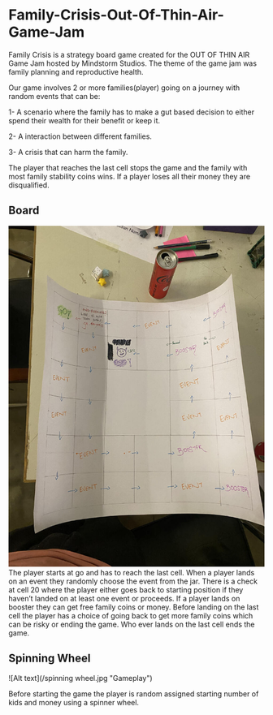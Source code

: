  # Family-Crisis-Out-Of-Thin-Air-Game-Jam

Family Crisis is a strategy board game created for the OUT OF THIN AIR Game Jam hosted by Mindstorm Studios. The theme of the game jam was family planning and reproductive health.


Our game involves 2 or more families(player) going on a journey with random events that can be: 

1- A scenario where the family has to make a gut based decision to either spend their wealth for their benefit or keep it.

2- A interaction between different families.

3- A crisis that can harm the family.


The player that reaches the last cell stops the game and the family with most family stability coins wins. If a player loses all their money they are disqualified.

## Board
![Alt text](/board.jpg "Board")
The player starts at go and has to reach the last cell. When a player lands on an event they randomly choose the event from the jar. There is a check at cell 20 where the player either goes back to starting position if they haven’t landed on at least one event or proceeds. If a player lands on booster they can get free family coins or money. Before landing on the last cell the player has a choice of going back to get more family coins which can be risky or ending the game. Who ever lands on the last cell ends the game.

## Spinning Wheel
![Alt text](/spinning wheel.jpg "Gameplay")

Before starting the game the player is random assigned starting number of kids and money using a spinner wheel.
